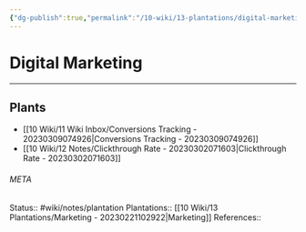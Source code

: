 ```yaml
---
{"dg-publish":true,"permalink":"/10-wiki/13-plantations/digital-marketing-20230302071640/"}
---
```


# Digital Marketing
---



## Plants
- [[10 Wiki/11 Wiki Inbox/Conversions Tracking - 20230309074926\|Conversions Tracking - 20230309074926]]
- [[10 Wiki/12 Notes/Clickthrough Rate - 20230302071603\|Clickthrough Rate - 20230302071603]]




###### META
Status:: #wiki/notes/plantation
Plantations:: [[10 Wiki/13 Plantations/Marketing - 20230221102922\|Marketing]]
References:: 
